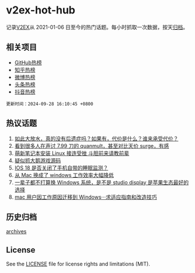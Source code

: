 # v2ex-hot-hub

 记录[V2EX](https://www.v2ex.com/)从 2021-01-06 日至今的热门话题。每小时抓取一次数据，按天[归档](archives)。
 
 ## 相关项目

- [GitHub热榜](https://github.com/snaildev/github-hot-hub)
- [知乎热榜](https://github.com/snaildev/zhihu-hot-hub)
- [微博热榜](https://github.com/snaildev/weibo-hot-hub)
- [头条热榜](https://github.com/snaildev/toutiao-hot-hub)
- [抖音热榜](https://github.com/snaildev/douyin-hot-hub)


 `更新时间：2024-09-28 16:10:45 +0800`

## 热议话题

1. [如此大放水，真的没有后遗症吗？如果有，代价是什么？谁来承受代价？](https://www.v2ex.com/t/1076477)
1. [看到很多人在声讨 7.99 刀的 quanmult，甚至对比天价 surge，有感](https://www.v2ex.com/t/1076467)
1. [萌新笔记本安装 Linux 接连受挫 斗胆前来请教前辈](https://www.v2ex.com/t/1076385)
1. [疑似抓大鹅游戏源码](https://www.v2ex.com/t/1076374)
1. [IOS 18 是否关闭了手机自带的睡眠监测？](https://www.v2ex.com/t/1076369)
1. [从 Mac 换成了 windows 工作效率大幅降低](https://www.v2ex.com/t/1076493)
1. [一辈子都不打算换 Windows 系统，是不是 studio display 是苹果生态最好的选择](https://www.v2ex.com/t/1076518)
1. [mac 用户因工作原因迁移到 Windows···求适应指南和改造技巧](https://www.v2ex.com/t/1076404)

## 历史归档

[archives](archives)

## License

See the [LICENSE](LICENSE) file for license rights and limitations (MIT).
